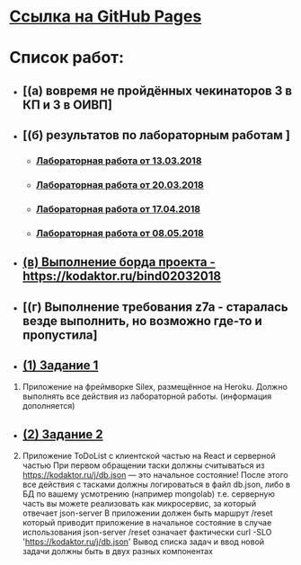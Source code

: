# [Ссылка на GitHub Pages]()
# Список работ:
* ## [(а) вовремя не пройдённых чекинаторов 3 в КП и 3 в ОИВП]

* ## [(б) результатов по лабораторным работам ]
  * ### [Лабораторная работа от 13.03.2018](13.03.2018)
  * ### [Лабораторная работа от 20.03.2018](20.03.2018)
  * ### [Лабораторная работа от 17.04.2018](17.04.2018)
  * ### [Лабораторная работа от 08.05.2018](08.05.2018)

* ## [(в) Выполнение борда проекта - https://kodaktor.ru/bind02032018 ](https://kodaktor.ru/bind02032018_604ee)
* ## [(г) Выполнение требования z7a - старалась везде выполнить, но возможно где-то и пропустила]


* ## [(1) Задание 1](1)
1. Приложение на фреймворке Silex, размещённое на Heroku. Должно выполнять все действия из лабораторной работы.
      (информация дополняется)
      
* ## [(2) Задание 2](2)
2. Приложение ToDoList с клиентской частью на React и серверной частью 
      При первом обращении таски должны считываться из https://kodaktor.ru/j/db.json — это начальное состояние!
      После этого все действия с тасками должны логироваться в файл db.json, либо в БД по вашему усмотрению (например mongolab)
         т.е. серверную часть вы можете реализовать как микросервис, за который отвечает json-server
      В приложении должен быть маршрут /reset который приводит приложение в начальное состояние 
         в случае использования json-server /reset означает фактически curl -SLO 'https://kodaktor.ru/j/db.json'
      Вывод списка задач и ввод новой задачи должны быть в двух разных компонентах

